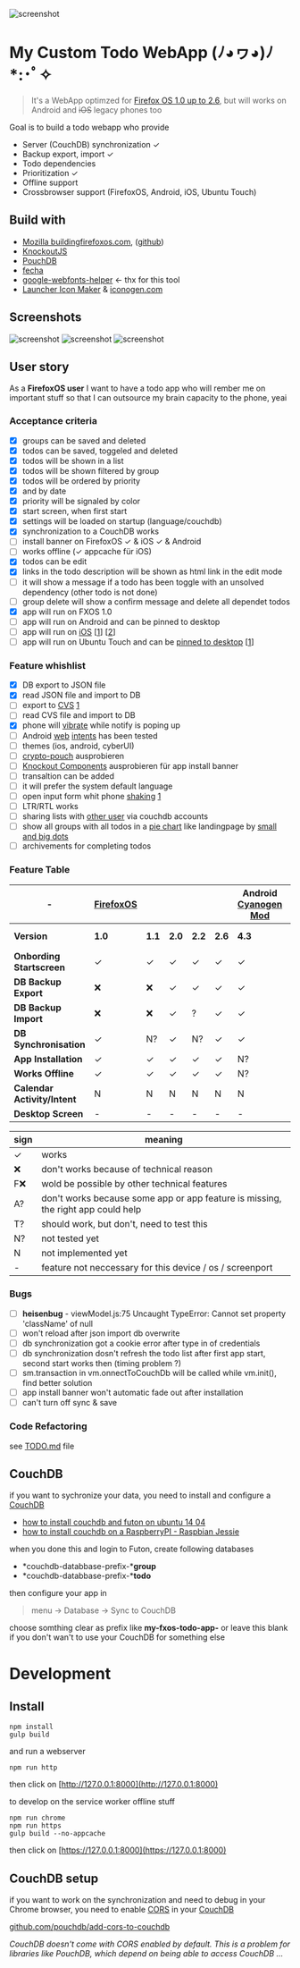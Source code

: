 ![screenshot](_assets/just-do-it.jpg)

# My Custom Todo WebApp (ﾉ◕ヮ◕)ﾉ*:･ﾟ✧

> It's a WebApp optimzed for [Firefox OS 1.0 up to 2.6](https://www.mozilla.org/de/firefox/os/), but will works on Android and <strike>iOS</strike> legacy phones too

Goal is to build a todo webapp who provide 

* Server (CouchDB) synchronization ✓
* Backup export, import ✓
* Todo dependencies 
* Prioritization ✓
* Offline support
* Crossbrowser support (FirefoxOS, Android, iOS, Ubuntu Touch)

## Build with 

 * [Mozilla buildingfirefoxos.com](http://buildingfirefoxos.com), ([github](https://github.com/buildingfirefoxos/Building-Blocks))
 * [KnockoutJS](http://knockoutjs.com)
 * [PouchDB](https://pouchdb.com)
 * [fecha](https://github.com/taylorhakes/fecha)
 * [google-webfonts-helper](https://google-webfonts-helper.herokuapp.com/fonts) <- thx for this tool
 * [Launcher Icon Maker](https://appmaker.merq.org/tools) & [iconogen.com](http://iconogen.com)

## Screenshots

![screenshot](_assets/screenshot1.png)
![screenshot](_assets/screenshot2.png)
![screenshot](_assets/screenshot.png)
## User story

As a **FirefoxOS user** I want to have a todo app who will rember me on important stuff
so that I can outsource my brain capacity to the phone, yeai

### Acceptance criteria

- [x] groups can be saved and deleted
- [x] todos can be saved, toggeled and deleted
- [x] todos will be shown in a list
- [x] todos will be shown filtered by group
- [x] todos will be ordered by priority
- [x] and by date
- [x] priority will be signaled by color
- [x] start screen, when first start
- [x] settings will be loaded on startup (language/couchdb)
- [x] synchronization to a CouchDB works
- [ ] install banner on FirefoxOS ✓ & iOS ✓ & Android
- [ ] works offline (✓ appcache für iOS)
- [x] todos can be edit
- [x] links in the todo description will be shown as html link in the edit mode
- [ ] it will show a message if a todo has been toggle with an unsolved dependency (other todo is not done)
- [ ] group delete will show a confirm message and delete all dependet todos 
- [x] app will run on FXOS 1.0
- [ ] app will run on Android and can be pinned to desktop
- [ ] app will run on [iOS](http://stackoverflow.com/questions/17306806/how-can-you-give-your-mobile-web-app-an-install-screen) [[1](https://developer.apple.com/library/ios/documentation/AppleApplications/Reference/SafariWebContent/ConfiguringWebApplications/ConfiguringWebApplications.html)] [[2](http://brolik.com/blog/installable-web-apps-open-web/)]
- [ ] app will run on Ubuntu Touch and can be [pinned to desktop](https://cordova.apache.org/docs/de/latest/guide/platforms/ubuntu/) [[1](http://developer.ubuntu.com/en/phone/web/)]

### Feature whishlist

- [x] DB export to JSON file
- [x] read JSON file and import to DB
- [ ] export to [CVS](https://marketplace.firefox.com/app/planr/) [1](https://github.com/corbindavenport/planr)
- [ ] read CVS file and import to DB
- [x] phone will [vibrate](https://www.sitepoint.com/use-html5-vibration-api) while notify is poping up
- [ ] Android [web](https://developer.chrome.com/multidevice/android/intents) [intents](http://webintents.org/#support) has been tested
- [ ] themes (ios, android, cyberUI)
- [ ] [crypto-pouch](https://github.com/calvinmetcalf/crypto-pouch) ausprobieren
- [ ] [Knockout Components](http://knockoutjs.com/documentation/component-overview.html) ausprobieren für app install banner
- [ ] transaltion can be added
- [ ] it will prefer the system default language
- [ ] open input form whit phone [shaking](https://github.com/alexgibson/shake.js) [1](http://qnimate.com/detect-shake-using-javascript)
- [ ] LTR/RTL works
- [ ] sharing lists with [other user](https://github.com/nolanlawson/pouchdb-authentication) via couchdb accounts
- [ ] show all groups with all todos in a [pie chart](http://www.chartjs.org/docs/#doughnut-pie-chart-introduction) like landingpage by [small and big dots](https://media-mediatemple.netdna-ssl.com/wp-content/uploads/2016/03/02-beats-opt.jpg)
- [ ] archivements for completing todos

### Feature Table

| - | [FirefoxOS](https://en.wikipedia.org/wiki/Firefox_OS) ||||| Android [Cyanogen Mod](https://en.wikipedia.org/wiki/CyanogenMod)  ||| iOS  || [Ubuntu Touch](http://www.ubuntu.com/phone) | [SailfishOS](https://sailfishos.org) | Chrome | Firefox |
| --- | --- | --- | --- | --- | --- | --- | --- | --- | --- | --- | --- | --- | --- | --- |
| **Version** |**1.0**|**1.1**|**2.0**|**2.2**|**2.6**|**4.3**|**4.4**|**5**|**5**|**6**|**BQ E4.5**|**2**|**51**|**47**|
| **Onbording Startscreen** | ✓ | ✓ | ✓ | ✓ | ✓ | ✓ | ✓ | ✓ | ✓ | ✓ | ✓ | ✓ | ✓ | ✓ |
| **DB Backup Export** | ❌ | ❌ | ✓ | ✓ | ✓ | ✓ | ✓ | ✓ | ❌ | ❌ | A? | ✓ | ✓ | ✓ |
| **DB Backup Import** | ❌ | ❌ | ✓ | ? | ✓ | ✓ | ✓ | ✓ | ❌ | ❌ | ✓ | A? | T? | ✓ |
| **DB Synchronisation** | ✓ | N? | ✓ | N? | ✓ | ✓ | N? | N? | N? | N? | N? | N? | ✓ | ✓ |
| **App Installation** | ✓ | ✓ | ✓ | ✓ | ✓ | N? | N? | N? | N? | N? | F❌ | ❌ | F❌ | F❌ |
| **Works Offline** | ✓ | ✓ | ✓ | ✓ | ✓ | N? | N? | N? | N? | N? | N? | N? | N? | N? |
| **Calendar Activity/Intent** | N | N | N | N | N | N | N | N | N | N | N | N | N | N |
| **Desktop Screen** | - | - | - | - | - | - | - | - | - | - | - | - | N | N |

|sign| meaning|
| --- | --- |
| ✓ | works |
| ❌ | don't works because of technical reason |
| F❌ | wold be possible by other technical features |
| A? | don't works because some app or app feature is missing, the right app could help |
| T? | should work, but don't, need to test this |
| N? | not tested yet |
| N | not implemented yet |
| - |feature not neccessary for this device / os / screenport|

### Bugs

- [ ] **heisenbug** - viewModel.js:75 Uncaught TypeError: Cannot set property 'className' of null
- [ ] won't reload after json import db overwrite
- [ ] db synchronization got a cookie error after type in of credentials
- [ ] db synchronization dosn't refresh the todo list after first app start, second start works then (timing problem ?)
- [ ] sm.transaction in vm.onnectToCouchDb will be called while vm.init(), find better solution
- [ ] app install banner won't automatic fade out after installation
- [ ] can't turn off sync & save

### Code Refactoring

see [TODO.md](./TODO.md) file

## CouchDB

if you want to sychronize your data, you need to install and configure a [CouchDB](https://couchdb.apache.org)
* [how to install couchdb and futon on ubuntu 14 04](https://www.digitalocean.com/community/tutorials/how-to-install-couchdb-and-futon-on-ubuntu-14-04)
* [how to install couchdb on a RaspberryPI - Raspbian Jessie](http://jeeonthepi.blogspot.ch/2014/08/installing-couchdb-1.html)

when you done this and login to Futon, create following databases

* *couchdb-databbase-prefix-***group**
* *couchdb-databbase-prefix-***todo**

then configure your app in 

> menu -> Database -> Sync to CouchDB

choose somthing clear as prefix like **my-fxos-todo-app-** or leave this blank if you don't wan't to use your CouchDB for something else

# Development

## Install
```
npm install
gulp build
```
and run a webserver
```
npm run http
```
then click on [http://127.0.0.1:8000](http://127.0.0.1:8000)

to develop on the service worker offline stuff

```
npm run chrome
npm run https
gulp build --no-appcache
```
then click on [https://127.0.0.1:8000](https://127.0.0.1:8000)

## CouchDB setup 

if you want to work on the synchronization and need to debug in your Chrome browser,
you need to enable [CORS](https://en.wikipedia.org/wiki/Cross-origin_resource_sharing) in your [CouchDB](https://couchdb.apache.org)

[github.com/pouchdb/add-cors-to-couchdb](https://github.com/pouchdb/add-cors-to-couchdb#what-it-does)

*CouchDB doesn't come with CORS enabled by default. This is a problem for libraries like PouchDB, which depend on being able to access CouchDB ...*
